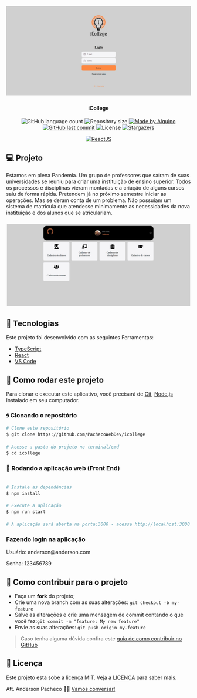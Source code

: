 <h1 align="center">
    <img alt="NextLevelWeek" title="iCollege" src=".github/banner.png"/>
</h1>

<h4 align="center">
	iCollege
</h4>
<p align="center">

  <img alt="GitHub language count" src="https://img.shields.io/github/languages/count/PachecoWebDev/icollege">

  <img alt="Repository size" src="https://img.shields.io/github/repo-size/pachecoWebDev/icollege">

  <a href="https://www.linkedin.com/in/pachecowebdev/">
    <img alt="Made by Alquipo" src="https://img.shields.io/badge/made%20by-Pacheco-blue">
  </a>

  <a href="https://github.com/PachecoWebDev/icollege/commits/master">
    <img alt="GitHub last commit" src="https://img.shields.io/github/last-commit/PachecoWebDev/icollege?color=blue">
  </a>

  <img alt="License" src="https://img.shields.io/badge/license-MIT-brightgreen?color=blue">

  <a href="https://github.com/PachecoWebDev/icollege/stargazers">
    <img alt="Stargazers" src="https://img.shields.io/github/stars/PachecoWebDev/icollege?style=social">
  </a>

</p>
<p align="center">

  <a href="https://reactjs.org/" rel="nofollow">
    <img src="https://camo.githubusercontent.com/2fa18e428de4a1b7917b25f79b23633301dc152b/68747470733a2f2f696d672e736869656c64732e696f2f7374617469632f76313f6c6162656c3d5265616374266d6573736167653d4a5326636f6c6f723d626c75653f7374796c653d706c6173746963266c6f676f3d5265616374" alt="ReactJS" data-canonical-src="https://img.shields.io/static/v1?label=React&amp;message=JS&amp;color=blue?style=plastic&amp;logo=React" style="max-width:100%;">
  </a>
  </p>

## 💻 Projeto

Estamos em plena Pandemia. Um grupo de professores que saíram de suas universidades se reuniu para criar uma  instituição de ensino superior. Todos os processos e disciplinas vieram montadas e a criação de alguns cursos saiu de forma rápida. Pretendem já no próximo semestre iniciar as operações. Mas se deram conta de um problema. Não possuíam um sistema de matrícula que atendesse minimamente as
necessidades da nova instituição e dos alunos que se   atriculariam.

<h3 align="center">
    <img alt="Example" title="Example" src=".github/capa.png" width="500px" />
</h3>


## :hammer: Tecnologias

Este projeto foi desenvolvido com as seguintes Ferramentas:

- [TypeScript][typescript]
- [React][reactjs]
- [VS Code][vs]

## 🚀 Como rodar este projeto

Para clonar e executar este aplicativo, você precisará de [Git](https://git-scm.com), [Node.js][nodejs] Instalado em seu computador.

### :cyclone: Clonando o repositório

```bash
# Clone este repositório
$ git clone https://github.com/PachecoWebDev/icollege

# Acesse a pasta do projeto no terminal/cmd
$ cd icollege
```

### 🧭 Rodando a aplicação web (Front End)

```bash

# Instale as dependências
$ npm install

# Execute a aplicação
$ npm run start

# A aplicação será aberta na porta:3000 - acesse http://localhost:3000
```

### Fazendo login na aplicação

<p>Usuário: anderson@anderson.com</p>
<p>Senha: 123456789</p>

## 🤔 Como contribuir para o projeto

- Faça um **fork** do projeto;
- Crie uma nova branch com as suas alterações: `git checkout -b my-feature`
- Salve as alterações e crie uma mensagem de commit contando o que você fez:`git commit -m "feature: My new feature"`
- Envie as suas alterações: `git push origin my-feature`

> Caso tenha alguma dúvida confira este [guia de como contribuir no GitHub](https://github.com/firstcontributions/first-contributions)

## :memo: Licença

Este projeto esta sobe a licença MIT. Veja a [LICENÇA][license] para saber mais.

Att. Anderson Pacheco 👨‍💻  [Vamos conversar!](https://www.linkedin.com/in/anderson-pacheco-oliveira-506474a1)

[nodejs]: https://nodejs.org/
[typescript]: https://www.typescriptlang.org/
[expo]: https://expo.io/
[reactjs]: https://reactjs.org
[rn]: https://facebook.github.io/react-native/
[vs]: https://code.visualstudio.com/
[rs]: https://rocketseat.com.br
[license]: https://opensource.org/licenses/MIT
